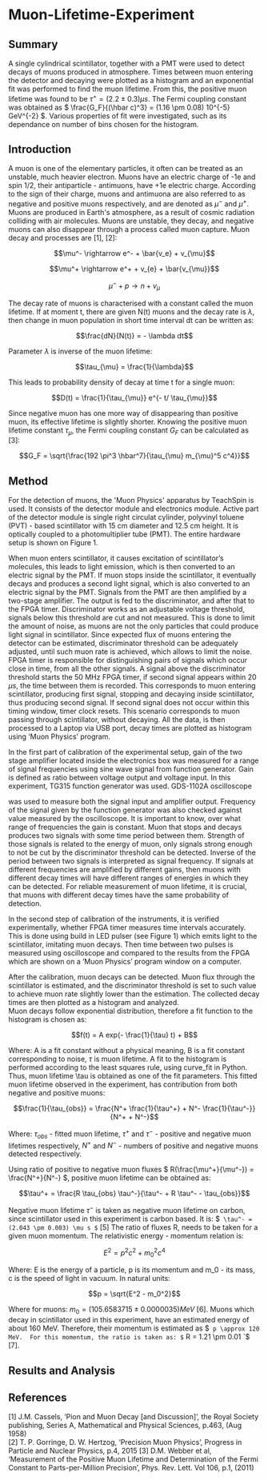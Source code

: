 # Muon-Lifetime-Experiment

## Summary
A single cylindrical scintillator, together with a PMT were used to detect decays of muons produced in atmosphere. Times between muon entering the detector and decaying were plotted as a histogram and an exponential fit was performed to find the muon lifetime. From this, the positive muon lifetime was found to be $` \tau^+ = (2.2 \pm 0.3) \mu s `$. The Fermi coupling constant was obtained as $` \frac{G_F}{(\hbar c)^3} = (1.16 \pm 0.08) 10^{-5}  GeV^{-2} `$. Various properties of fit were investigated, such as its dependance on number of bins chosen for the histogram.

## Introduction

A muon is one of the elementary particles, it often can be treated as an unstable, much heavier electron. Muons have an electric charge of -1e and spin 1/2, their antiparticle - antimuons, have +1e electric charge. According to the sign of their charge, muons and antimuona are also referred to as negative and positive muons respectively, and are denoted as $` \mu^- `$ and $`\mu^+ `$. Muons are produced in Earth's atmosphere, as a result of cosmic radiation colliding with air molecules. Muons are unstable, they decay, and negative muons can also disappear through a process called muon capture. Muon decay and processes are [1], [2]: 
```math 
\mu^- \rightarrow e^- + \bar{v_e} + v_{\mu}
```

```math 
\mu^+ \rightarrow e^+ + v_{e} + \bar{v_{\mu}}
```

```math 
\mu^- + p \rightarrow n + v_{\mu}
```
The decay rate of muons is characterised with a constant called the muon lifetime. If at moment t, there are given N(t) muons and the decay rate is $` \lambda `$, then change in muon population in short time interval dt can be written as:
```math 
\frac{dN}{N(t)} = - \lambda dt
```

Parameter $` \lambda `$ is inverse of the muon lifetime:

```math
\tau_{\mu} = \frac{1}{\lambda}
```
This leads to probability density of decay at time t for a single muon:

```math
D(t) = \frac{1}{\tau_{\mu}} e^{- t/ \tau_{\mu}}
```
Since negative muon has one more way of disappearing than positive muon, its effective lifetime is slightly shorter.
Knowing the positive muon lifetime constant $` \tau_{\mu} `$, the Fermi coupling constant $`G_F `$ can be calculated as [3]:

```math
G_F = \sqrt{\frac{192 \pi^3 \hbar^7}{\tau_{\mu} m_{\mu}^5 c^4}}
```

## Method

For the detection of muons, the 'Muon Physics' apparatus by TeachSpin is used. It consists of the detector module and electronics module. Active part of the detector module is single right circulat cylinder, polyvinyl toluene (PVT) - based scintillator with 15 cm diameter and 12.5 cm height. It is optically coupled to a photomultiplier tube (PMT). The entire hardware setup is shown on Figure 1.

When muon enters scintillator, it causes excitation of scintillator’s molecules, this leads to light emission, which is then converted to an electric signal by the PMT. If muon stops inside the scintillator, it eventually decays and produces a second light signal, which is also converted to an electric signal by the PMT. Signals from the PMT are then amplified by a two-stage amplifier. The output is fed to the discriminator, and after that to the FPGA timer. Discriminator works as an adjustable voltage threshold, signals below this threshold are cut and not measured. This is done to limit the amount of noise, as muons are not the only particles that could produce light signal in scintillator. Since expected flux of muons entering the detector can be estimated, discriminator threshold can be adequately adjusted, until such muon rate is achieved, which allows to limit the noise. FPGA timer is responsible for distinguishing pairs of signals which occur close in time,  from all the other signals. A signal above the discriminator threshold starts the 50 MHz FPGA timer, if second signal appears within 20 $`\mu s `$, the time between them is recorded. This corresponds to muon entering scintillator, producing first signal, stopping and decaying inside scintillator, thus producing second signal. If second signal does not occur within this timing window, timer clock resets. This scenario corresponds to muon passing through scintillator, without decaying. All the data, is then processed to a Laptop via USB port, decay times are plotted as histogram using ‘Muon Physics’ program. 

In the first part of calibration of the experimental setup, gain of the two stage amplifier located inside the electronics box was measured for a range of signal frequencies using sine wave signal from function generator. Gain is defined as ratio between voltage output and voltage input. In this experiment, TG315 function generator was used. GDS-1102A oscilloscope 

was used to measure both the signal input and amplifier output. Frequency of the signal given by the function generator was also checked against value measured by the oscilloscope. It is important to know, over what range of frequencies the gain is constant.
Muon that stops and decays produces two signals with some time period between them. Strength of those signals is related to the energy of muon, only signals strong enough to not be cut by the discriminator threshold can be detected. Inverse of the period between two signals is interpreted as signal frequency. If signals at different frequencies are amplified by different gains, then muons with different decay times will have different ranges of energies in which they can be detected. For reliable measurement of muon lifetime, it is crucial, that muons with different decay times have the same probability of detection. 

In the second step of calibration of the instruments, it is verified experimentally, whether FPGA timer measures time intervals accurately. This is done using build in LED pulser (see Figure 1) which emits light to the scintillator, imitating muon decays. Then time between two pulses is measured using oscilloscope and compared to the results from the FPGA which are shown on a ‘Muon Physics’ program window on a computer.

After the calibration, muon decays can be detected. Muon flux through the scintillator is estimated, and the discriminator threshold is set to such value to achieve muon rate slightly lower than the estimation. The collected decay times are then plotted as a histogram and analyzed.  
Muon decays follow exponential distribution, therefore a fit function to the histogram is chosen as:
```math
f(t) = A exp(- \frac{1}{\tau} t) + B
```
Where: A is a fit constant without a physical meaning, B is a fit constant corresponding to noise, $` \tau `$ is muon lifetime.
A fit to the histogram is performed according to the least squares rule, using curve_fit in Python. Thus, muon lifetime \tau is obtained as one of the fit parameters. 
This fitted muon lifetime observed in the experiment, has contribution from both negative and positive muons:
```math
\frac{1}{\tau_{obs}} = \frac{N^+ \frac{1}{\tau^+} + N^- \frac{1}{\tau^-}}{N^+ + N^-}
```
Where: $`\tau_{obs}`$ - fitted muon lifetime, $`\tau^+`$ and $` \tau^- `$ - positive and negative muon lifetimes respectively, $`N^+ `$ and $` N^- `$ - numbers of positive and negative muons detected respectively. 

Using ratio of positive to negative muon fluxes $` R(\frac{\mu^+}{\mu^-}) = \frac{N^+}{N^-} `$, positive muon lifetime can be obtained as:
```math
\tau^+ = \frac{R \tau_{obs} \tau^-}{\tau^- + R \tau^- - \tau_{obs}}
```
Negative muon lifetime $` \tau^- `$ is taken as negative muon lifetime on carbon, since scintillator used in this experiment is carbon based. 
It is: $` \tau^- = (2.043 \pm 0.003) \mu s $` [5]
The ratio of fluxes R, needs to be taken for a given muon momentum. The relativistic energy - momentum relation is:
```math
E^2 = p^2 c^2 + m_0^2 c^4
```
Where: E is the energy of a particle, p is its momentum and m_0 - its mass, c is the speed of light in vacuum. In natural units:
```math
p = \sqrt{E^2 - m_0^2}
```
Where for muons: $`m_0 = (105.6583715 \pm 0.0000035) MeV `$ [6].
Muons which decay in scintillator used in this experiment, have an estimated energy of about 160 MeV. Therefore, their momentum is estimated as $` p \approx 120 MeV. 
For this momentum, the ratio is taken as: $` R = 1.21 \pm 0.01 `$ [7].

## Results and Analysis

## References
[1]	J.M. Cassels, ‘Pion and Muon Decay [and Discussion]’, the Royal Society publishing, Series A, Mathematical and Physical Sciences, p.463, (Aug 1958) \
[2]	T. P. Gorringe, D. W. Hertzog, ‘Precision Muon Physics’, Progress in Particle and Nuclear Physics, p.4, 2015 
[3]	D.M. Webber et al, ‘Measurement of the Positive Muon Lifetime and Determination of the Fermi Constant to Parts-per-Million Precision’, Phys. Rev. Lett. Vol 106, p.1, (2011)
